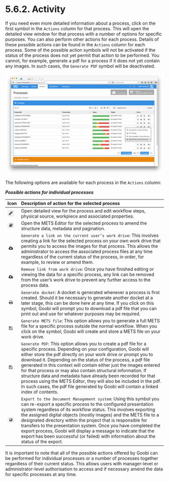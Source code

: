# 5.6.2. Activity

If you need even more detailed information about a process, click on the first symbol in the `Actions` column for that process. This will open the detailed view window for that process with a number of options for specific purposes. You can also perform other actions for each process. Details of these possible actions can be found in the `Actions` column for each process. Some of the possible action symbols will not be activated if the status of the process does not yet permit that action to be performed. You cannot, for example, generate a pdf for a process if it does not yet contain any images. In such cases, the `Generate PDF` symbol will be deactivated. 

![Possible actions for individual processes](../../.gitbook/assets/75e.png)

The following options are available for each process in the `Actions` column:

_**Possible actions for individual processes**_

| **Icon** | **Description of action for the selected process** |
| :--- | :--- |
| ![ruleset\_01.png](../../.gitbook/assets/ruleset_01.png) | Open detailed view for the process and edit workflow steps, physical source, workpiece and associated properties. |
| ![process-01.png](../../.gitbook/assets/process-01.png) | Open the METS Editor for the selected process to amend the structure data, metadata and pagination. |
| ![process-09.png](../../.gitbook/assets/process-09.png) | `Generate a link on the current user’s work drive`: This involves creating a link for the selected process on your own work drive that permits you to access the images for that process. This allows the administrator to access the associated process files at any time regardless of the current status of the process, in order, for example, to review or amend them. |
| ![process-08.png](../../.gitbook/assets/process-08.png) | `Remove link from work drive`: Once you have finished editing or viewing the data for a specific process, any link can be removed from the user’s work drive to prevent any further access to the process data. |
| ![process-04.png](../../.gitbook/assets/process-04.png) | `Generate docket`: A docket is generated whenever a process is first created. Should it be necessary to generate another docket at a later stage, this can be done here at any time. If you click on this symbol, Goobi will prompt you to download a pdf file that you can print out and use for whatever purposes may be required. |
| ![process-05.png](../../.gitbook/assets/process-05.png) | `Generate METS file`: This option allows you to generate a full METS file for a specific process outside the normal workflow. When you click on the symbol, Goobi will create and store a METS file on your work drive. |
| ![process-05.png](../../.gitbook/assets/process-05.png) | `Generate PDF`: This option allows you to create a pdf file for a specific process. Depending on your configuration, Goobi will either store the pdf directly on your work drive or prompt you to download it. Depending on the status of the process, a pdf file generated in this context will contain either just the images entered for that process or may also contain structural information. If structure data and metadata have already been recorded for that process using the METS Editor, they will also be included in the pdf. In such cases, the pdf file generated by Goobi will contain a linked index of contents. |
| ![process-03.png](../../.gitbook/assets/process-03.png) | `Export to the Document Management system`: Using this symbol you can re-export a specific process to the configured presentation system regardless of its workflow status. This involves exporting the assigned digital objects \(mostly images\) and the METS file to a designated directory within the project that is responsible for transfers to the presentation system. Once you have completed the export process, Goobi will display a message to indicate that the export has been successful \(or failed\) with information about the status of the export. |

It is important to note that all of the possible actions offered by Goobi can be performed for individual processes or a number of processes together regardless of their current status. This allows users with manager-level or administrator-level authorisation to access and if necessary amend the data for specific processes at any time.

